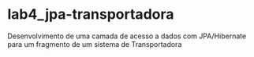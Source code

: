 # lab4_jpa-transportadora
Desenvolvimento de uma camada de acesso a dados com JPA/Hibernate para um fragmento de um sistema de Transportadora
